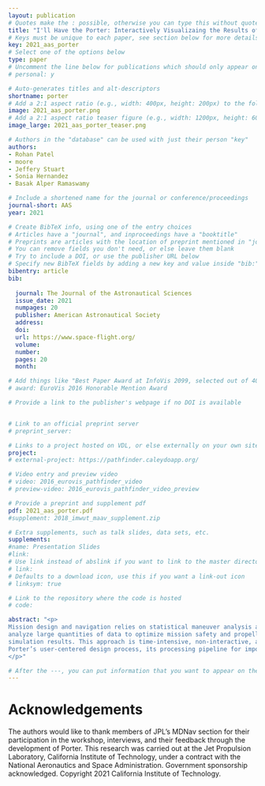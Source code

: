 ```yaml
---
layout: publication
# Quotes make the : possible, otherwise you can type this without quotes
title: "I'll Have the Porter: Interactively Visualizaing the Results of Statistical Maneuver Analysis"
# Keys must be unique to each paper, see section below for more details
key: 2021_aas_porter
# Select one of the options below
type: paper 
# Uncomment the line below for publications which should only appear on a personal webpage
# personal: y

# Auto-generates titles and alt-descriptors
shortname: porter
# Add a 2:1 aspect ratio (e.g., width: 400px, height: 200px) to the folder /assets/images/publications/
image: 2021_aas_porter.png
# Add a 2:1 aspect ratio teaser figure (e.g., width: 1200px, height: 600px) to the folder /assets/images/publications/
image_large: 2021_aas_porter_teaser.png

# Authors in the "database" can be used with just their person "key"
authors:
- Rohan Patel
- moore
- Jeffery Stuart
- Sonia Hernandez
- Basak Alper Ramaswamy

# Include a shortened name for the journal or conference/proceedings
journal-short: AAS
year: 2021

# Create BibTeX info, using one of the entry choices
# Articles have a "journal", and inproceedings have a "booktitle"
# Preprints are articles with the location of preprint mentioned in "journal"
# You can remove fields you don't need, or else leave them blank
# Try to include a DOI, or use the publisher URL below
# Specify new BibTeX fields by adding a new key and value inside "bib:"
bibentry: article 
bib:
  
  journal: The Journal of the Astronautical Sciences
  issue_date: 2021
  numpages: 20
  publisher: American Astronautical Society
  address: 
  doi: 
  url: https://www.space-flight.org/
  volume: 
  number: 
  pages: 20
  month: 

# Add things like "Best Paper Award at InfoVis 2099, selected out of 4000 submissions"
# award: EuroVis 2016 Honorable Mention Award

# Provide a link to the publisher's webpage if no DOI is available


# Link to an official preprint server
# preprint_server: 

# Links to a project hosted on VDL, or else externally on your own site
project: 
# external-project: https://pathfinder.caleydoapp.org/

# Video entry and preview video
# video: 2016_eurovis_pathfinder_video
# preview-video: 2016_eurovis_pathfinder_video_preview

# Provide a preprint and supplement pdf
pdf: 2021_aas_porter.pdf
#supplement: 2018_imwut_maav_supplement.zip

# Extra supplements, such as talk slides, data sets, etc.
supplements: 
#name: Presentation Slides
#link: 
# Use link instead of abslink if you want to link to the master directory
# link:
# Defaults to a download icon, use this if you want a link-out icon
# linksym: true

# Link to the repository where the code is hosted
# code: 

abstract: "<p>
Mission design and navigation relies on statistical maneuver analysis and Monte Carlo simulations when evaluating candidate mission trajectories. Engineers must
analyze large quantities of data to optimize mission safety and propellant margins, but currently rely on static text files and dense PDF slide decks to review
simulation results. This approach is time-intensive, non-interactive, and difficult to share or coordinate with other mission designers. To improve this process, we present Porter: a web-based interactive mission analysis tool. This work describes 
Porter’s user-centered design process, its processing pipeline for importing and processing LAMBIC simulation data, core interactive features, and preliminary user feedback.
</p>"

# After the ---, you can put information that you want to appear on the website using markdown formatting or HTML. A good example are acknowledgements, extra references, an erratum, etc.
---
```


# Acknowledgements
The authors would like to thank members of JPL’s MDNav section for their participation in the
workshop, interviews, and their feedback through the development of Porter. This research was
carried out at the Jet Propulsion Laboratory, California Institute of Technology, under a contract
with the National Aeronautics and Space Administration. Government sponsorship acknowledged.
Copyright 2021 California Institute of Technology.
